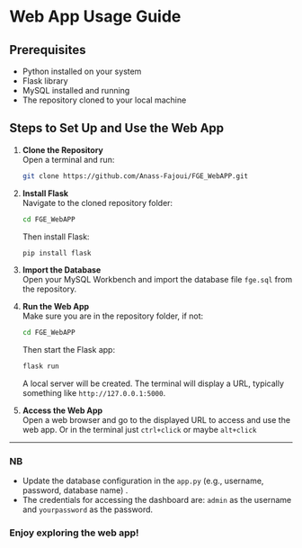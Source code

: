 # Web App Usage Guide

## Prerequisites
- Python installed on your system
- Flask library
- MySQL installed and running
- The repository cloned to your local machine

## Steps to Set Up and Use the Web App

1. **Clone the Repository**  
   Open a terminal and run:
   ```bash
   git clone https://github.com/Anass-Fajoui/FGE_WebAPP.git
   ```
   
2. **Install Flask**  
   Navigate to the cloned repository folder:
   ```bash
   cd FGE_WebAPP
   ```
   Then install Flask:
   ```bash
   pip install flask
   ```

3. **Import the Database**  
   Open your MySQL Workbench and import the database file `fge.sql` from the repository.  
  
4. **Run the Web App**  
   Make sure you are in the repository folder, if not:
   ```bash
   cd FGE_WebAPP
   ```
   Then start the Flask app:
   ```bash
   flask run
   ```
   A local server will be created. The terminal will display a URL, typically something like `http://127.0.0.1:5000`.

5. **Access the Web App**  
   Open a web browser and go to the displayed URL to access and use the web app.
   Or in the terminal just  `ctrl+click` or maybe `alt+click`

---

### NB

- Update the database configuration in the `app.py` (e.g., username, password, database name) .
- The credentials for accessing the dashboard are: `admin` as the username and `yourpassword` as the password.

### Enjoy exploring the web app!

